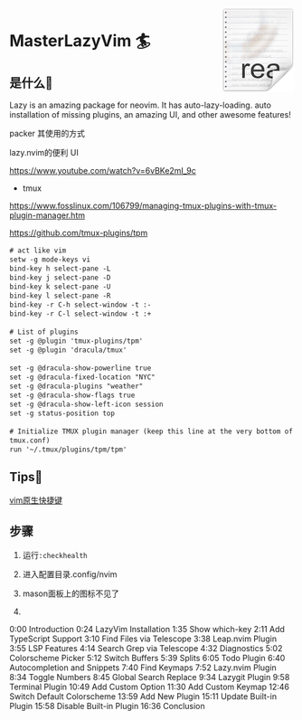 <img src="./pics/icon.png" align="right" />

# MasterLazyVim 🏄

## 是什么🤔

Lazy is an amazing package for neovim. It has auto-lazy-loading. auto installation of missing plugins, an amazing UI, and other awesome features!

packer 其使用的方式

lazy.nvim的便利 UI

https://www.youtube.com/watch?v=6vBKe2mI_9c


- tmux

https://www.fosslinux.com/106799/managing-tmux-plugins-with-tmux-plugin-manager.htm

https://github.com/tmux-plugins/tpm

```
# act like vim
setw -g mode-keys vi
bind-key h select-pane -L
bind-key j select-pane -D
bind-key k select-pane -U
bind-key l select-pane -R
bind-key -r C-h select-window -t :-
bind-key -r C-l select-window -t :+

# List of plugins
set -g @plugin 'tmux-plugins/tpm'
set -g @plugin 'dracula/tmux'

set -g @dracula-show-powerline true
set -g @dracula-fixed-location "NYC"
set -g @dracula-plugins "weather"
set -g @dracula-show-flags true
set -g @dracula-show-left-icon session
set -g status-position top

# Initialize TMUX plugin manager (keep this line at the very bottom of tmux.conf)
run '~/.tmux/plugins/tpm/tpm'
```

## Tips🔐

[vim原生快捷键](https://devhints.io/vim)

## 步骤

1. 运行`:checkhealth`

2. 进入配置目录.config/nvim

3. mason面板上的图标不见了

4. 

0:00 Introduction
0:24 LazyVim Installation
1:35 Show which-key
2:11 Add TypeScript Support 
3:10 Find Files via Telescope
3:38 Leap.nvim Plugin
3:55 LSP Features
4:14 Search Grep via Telescope
4:32 Diagnostics
5:02 Colorscheme Picker
5:12 Switch Buffers
5:39 Splits
6:05 Todo Plugin
6:40 Autocompletion and Snippets
7:40 Find Keymaps
7:52 Lazy.nvim Plugin
8:34 Toggle Numbers
8:45 Global Search Replace
9:34 Lazygit Plugin
9:58 Terminal Plugin
10:49 Add Custom Option
11:30 Add Custom Keymap
12:46 Switch Default Colorscheme
13:59 Add New Plugin
15:11 Update Built-in Plugin
15:58 Disable Built-in Plugin
16:36 Conclusion